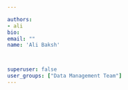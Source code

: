 ```yaml
---

authors:
- ali
bio: 
email: ""
name: 'Ali Baksh'



superuser: false
user_groups: ["Data Management Team"]
---
```



